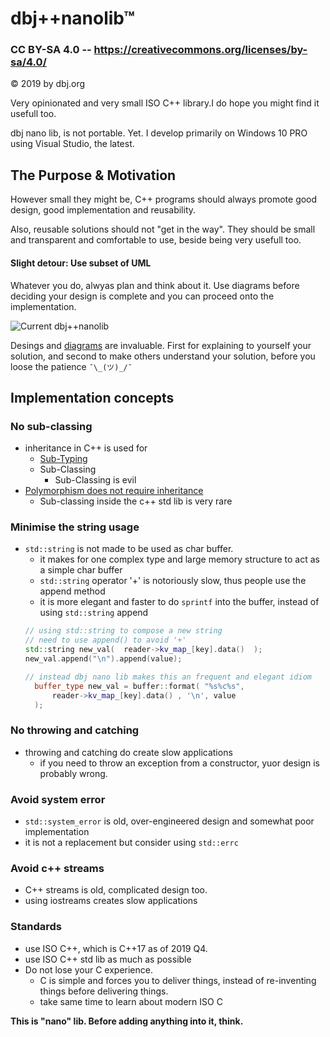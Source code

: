 # dbj++nanolib&trade; 
### CC BY-SA 4.0 -- https://creativecommons.org/licenses/by-sa/4.0/ 
&copy; 2019 by dbj.org

Very opinionated and very small ISO C++ library.I do hope you might find it usefull too. 

dbj nano lib, is not portable. Yet. I develop primarily on Windows 10 PRO using Visual Studio, the latest.

## The Purpose & Motivation
However small they might be, C++ programs should always promote good design, good implementation and reusability.

Also, reusable solutions should not "get in the way". They should be small and transparent and comfortable to use, beside being very usefull too.
#### Slight detour: Use subset of UML
Whatever you do, alwyas plan and think about it. Use diagrams before deciding your design is complete and you can proceed onto the implementation.

![Current dbj++nanolib](https://yuml.me/ab2e4249.jpg)

Desings and [diagrams](http://yuml.me/edit/ab2e4249) are invaluable. First for explaining to yourself your solution, and second to make others understand your solution, before you loose the patience `¯\_(ツ)_/¯`
## Implementation concepts
### No sub-classing
- inheritance in C++ is used for
  - [Sub-Typing](https://en.wikipedia.org/wiki/Subtyping)
  - Sub-Classing
    - Sub-Classing is evil
- [Polymorphism does not require inheritance](https://en.wikipedia.org/wiki/Composition_over_inheritance)
  - Sub-classing inside the c++ std lib is very rare

### Minimise the string usage
- `std::string` is not made to be used as char buffer. 
  - it makes for one complex type and  large memory structure to act as a simple char buffer
  - `std::string` operator '+' is notoriously slow, thus people use the append method
  - it is more elegant and faster to do `sprintf` into the buffer, instead of using `std::string` append
  ```cpp
  // using std::string to compose a new string
  // need to use append() to avoid '+'
  std::string new_val(  reader->kv_map_[key].data()  );
  new_val.append("\n").append(value);

  // instead dbj nano lib makes this an frequent and elegant idiom
  	buffer_type new_val = buffer::format( "%s%c%s",
		reader->kv_map_[key].data() , '\n', value
	);
  ```
### No throwing and catching

- throwing and catching do create slow applications
  - if you need to throw an exception from a constructor, yuor design is probably wrong.

### Avoid system error
- `std::system_error` is old, over-engineered design and somewhat poor implementation
- it is not a replacement but consider using `std::errc`

### Avoid c++ streams
- C++ streams is old, complicated design too. 
- using iostreams creates slow applications

### Standards
- use ISO C++, which is C++17 as of 2019 Q4.
- use ISO C++ std lib as much as possible
- Do not lose your C experience. 
  - C is simple and forces you to deliver things, instead of re-inventing things before delivering things. 
   - take same time to learn about modern ISO C

**This is "nano" lib. Before adding anything into it, think.**



